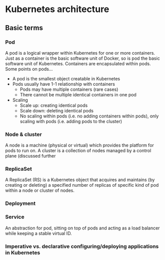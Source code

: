 # Kubernetes architecture
## Basic terms
### Pod
A pod is a logical wrapper within  Kubernetes for one or more containers. Just as a container is the basic software unit of Docker, so is pod the basic software unit of Kubernetes. Containers are encapsulated within pods. Some points on pods...

- A pod is the smallest object creatable in Kubernetes
- Pods usually have 1-1 relationship with containers
	- Pods may have multiple containers (rare cases)
	- There cannot be multiple identical containers in one pod
- Scaling
	- Scale up: creating identical pods
	- Scale down: deleting identical pods
	- No scaling within pods (i.e. no adding containers within pods), only scaling with pods (i.e. adding pods to the cluster)

### Node & cluster
A node is a machine (physical or virtual) which provides the platform for pods to run on. A cluster is a collection of nodes managed by a control plane (discussed further


### ReplicaSet
A ReplicaSet (RS) is a Kubernetes object that acquires and maintains (by creating or deleting) a specified number of replicas of specific kind of pod within a node or cluster of nodes.

### Deployment

### Service
An abstraction for pod, sitting on top of pods and acting as a load balancer while keeping a stable virtual ID.

### Imperative vs. declarative configuring/deploying applications in Kubernetes

